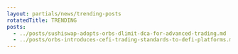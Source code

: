 ```yaml
---
layout: partials/news/trending-posts
rotatedTitle: TRENDING
posts:
  - ../posts/sushiswap-adopts-orbs-dlimit-dca-for-advanced-trading.md
  - ../posts/orbs-introduces-cefi-trading-standards-to-defi-platforms.md
---
```


